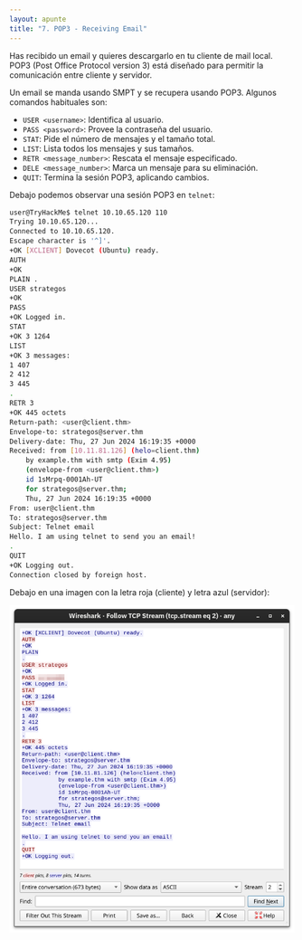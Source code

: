 ```yaml
---
layout: apunte
title: "7. POP3 - Receiving Email"
---
```


Has recibido un email y quieres descargarlo en tu cliente de mail local. POP3 (Post Office Protocol version 3) está diseñado para permitir la comunicación entre cliente y servidor.

Un email se manda usando SMPT y se recupera usando POP3. Algunos comandos habituales son:

- `USER <username>`: Identifica al usuario.
- `PASS <password>`: Provee la contraseña del usuario.
- `STAT`: Pide el número de mensajes y el tamaño total.
- `LIST`: Lista todos los mensajes y sus tamaños.
- `RETR <message_number>`: Rescata el mensaje especificado.
- `DELE <message_number>`: Marca un mensaje para su eliminación.
- `QUIT`: Termina la sesión POP3, aplicando cambios.

Debajo podemos observar una sesión POP3 en `telnet`:

```bash
user@TryHackMe$ telnet 10.10.65.120 110 
Trying 10.10.65.120... 
Connected to 10.10.65.120. 
Escape character is '^]'. 
+OK [XCLIENT] Dovecot (Ubuntu) ready. 
AUTH 
+OK 
PLAIN . 
USER strategos 
+OK 
PASS  
+OK Logged in. 
STAT 
+OK 3 1264 
LIST 
+OK 3 messages: 
1 407 
2 412 
3 445 
. 
RETR 3 
+OK 445 octets 
Return-path: <user@client.thm> 
Envelope-to: strategos@server.thm 
Delivery-date: Thu, 27 Jun 2024 16:19:35 +0000 
Received: from [10.11.81.126] (helo=client.thm)         
	by example.thm with smtp (Exim 4.95)         
	(envelope-from <user@client.thm>)         
	id 1sMrpq-0001Ah-UT         
	for strategos@server.thm;         
	Thu, 27 Jun 2024 16:19:35 +0000 
From: user@client.thm 
To: strategos@server.thm 
Subject: Telnet email  
Hello. I am using telnet to send you an email! 
. 
QUIT 
+OK Logging out. 
Connection closed by foreign host.
```

Debajo en una imagen con la letra roja (cliente) y letra azul (servidor):

![](/apuntes/img/085.png)
